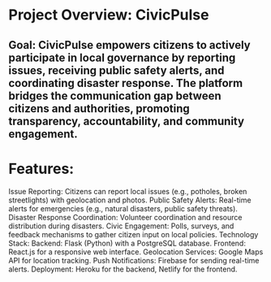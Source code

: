 # Project Overview: CivicPulse
## Goal: CivicPulse empowers citizens to actively participate in local governance by reporting issues, receiving public safety alerts, and coordinating disaster response. The platform bridges the communication gap between citizens and authorities, promoting transparency, accountability, and community engagement.

# Features:
Issue Reporting: Citizens can report local issues (e.g., potholes, broken streetlights) with geolocation and photos.
Public Safety Alerts: Real-time alerts for emergencies (e.g., natural disasters, public safety threats).
Disaster Response Coordination: Volunteer coordination and resource distribution during disasters.
Civic Engagement: Polls, surveys, and feedback mechanisms to gather citizen input on local policies.
Technology Stack:
Backend: Flask (Python) with a PostgreSQL database.
Frontend: React.js for a responsive web interface.
Geolocation Services: Google Maps API for location tracking.
Push Notifications: Firebase for sending real-time alerts.
Deployment: Heroku for the backend, Netlify for the frontend.
